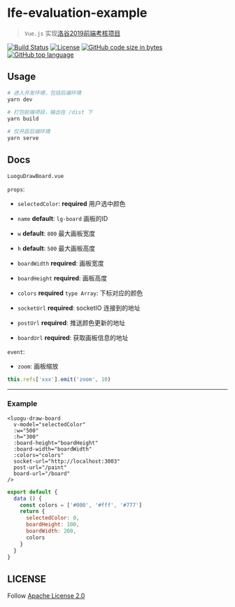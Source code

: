 # lfe-evaluation-example

> `Vue.js` 实现[洛谷2019前端考核项目](https://github.com/luogu-dev/lfe-evaluation)

[![Build Status](https://www.travis-ci.com/Himself65/lfe-evaluation-example.svg?branch=master)](https://www.travis-ci.com/Himself65/lfe-evaluation-example)
[![License](https://img.shields.io/github/license/himself65/lfe-evaluation-example.svg)](htttps:://github.com/himself65/lfe-evaluation-example)
[![GitHub code size in bytes](https://img.shields.io/github/languages/code-size/himself65/lfe-evaluation-example.svg)](htttps:://github.com/himself65/lfe-evaluation-example)
[![GitHub top language](https://img.shields.io/github/languages/top/himself65/lfe-evaluation-example.svg)](htttps:://github.com/himself65/lfe-evaluation-example)

## Usage

```bash
# 进入开发环境，包括后端环境
yarn dev
 
# 打包前端项目，输出在 /dist 下
yarn build

# 仅开启后端环境
yarn serve
```

## Docs

`LuoguDrawBoard.vue`

`props`:

  - `selectedColor`: **required** 用户选中颜色
  
  - `name` **default**: `lg-board` 画板的ID
  
  - `w` **default**: `800` 最大画板宽度
  
  - `h` **default**: `500` 最大画板高度
  
  - `boardWidth` **required**: 画板宽度
  
  - `boardHeight` **required**: 画板高度
  
  - `colors` **required** `type Array`: 下标对应的颜色
  
  - `socketUrl` **required**: socketIO 连接到的地址
  
  - `postUrl` **required**: 推送颜色更新的地址
  
  - `boardUrl` **required**: 获取画板信息的地址

`event`:
  
  - `zoom`: 画板缩放
  
  ```javascript
  this.refs['xxx'].emit('zoom', 10)
  ``` 
  
---

### Example

```vue
<luogu-draw-board
  v-model="selectedColor"
  :w="500"
  :h="300"
  :board-height="boardHeight"
  :board-width="boardWidth"
  :colors="colors"
  socket-url="http://localhost:3003"
  post-url="/paint"
  board-url="/board"
/>
```
```javascript
export default {
  data () {
    const colors = ['#000', '#fff', '#777']
    return {
      selectedColor: 0,
      boardHeight: 100,
      boardWidth: 200,
      colors
    }
  }
}
```

## LICENSE

Follow [Apache License 2.0](/LICENSE)
